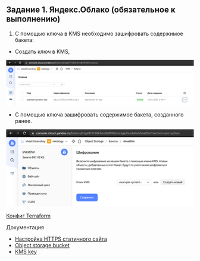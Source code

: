 ## Задание 1. Яндекс.Облако (обязательное к выполнению)
1. С помощью ключа в KMS необходимо зашифровать содержимое бакета:
- Создать ключ в KMS,

<p align="left">
  <img src="./pic/15.3_1.png">

- С помощью ключа зашифровать содержимое бакета, созданного ранее.

<p align="left">
  <img src="./pic/15.3_2.png">

[Конфиг Terraform](https://github.com/sisipka/terraform_yandex_kms)


Документация
- [Настройка HTTPS статичного сайта](https://cloud.yandex.ru/docs/storage/operations/hosting/certificate)
- [Object storage bucket](https://registry.terraform.io/providers/yandex-cloud/yandex/latest/docs/resources/storage_bucket)
- [KMS key](https://registry.terraform.io/providers/yandex-cloud/yandex/latest/docs/resources/kms_symmetric_key)